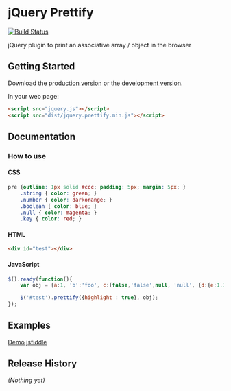 # jQuery Prettify

[![Build Status](https://travis-ci.org/jewelsjacobs/jquery.prettify.png)](https://travis-ci.org/jewelsjacobs/jquery.prettify)

jQuery plugin to print an associative array / object in the browser

## Getting Started
Download the [production version][min] or the [development version][max].

[min]: https://raw.github.com/jjacobs/jquery.prettify/master/dist/jquery.prettify.min.js
[max]: https://raw.github.com/jjacobs/jquery.prettify/master/dist/jquery.prettify.js

In your web page:

```html
<script src="jquery.js"></script>
<script src="dist/jquery.prettify.min.js"></script>
```

## Documentation

### How to use
#### CSS
```css
pre {outline: 1px solid #ccc; padding: 5px; margin: 5px; }
    .string { color: green; }
    .number { color: darkorange; }
    .boolean { color: blue; }
    .null { color: magenta; }
    .key { color: red; }
```

#### HTML
```html
<div id="test"></div>
```

#### JavaScript
```javascript
$().ready(function(){
    var obj = {a:1, 'b':'foo', c:[false,'false',null, 'null', {d:{e:1.3e5,f:'1.3e5'}}]};

    $('#test').prettify({highlight : true}, obj);
});
```

## Examples
[Demo jsfiddle](http://jsfiddle.net/jewelsjacobs/58bAZ/)

## Release History
_(Nothing yet)_
